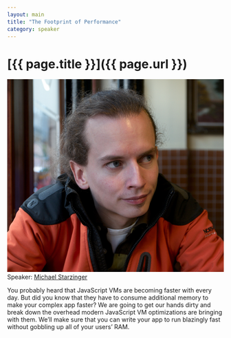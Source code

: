 ```yaml
---
layout: main
title: "The Footprint of Performance"
category: speaker
---
```


# [{{ page.title }}]({{ page.url }})

<a href="http://www.antforge.org/blog"><img src="/images/michael-starzinger.png" class="speaker" alt="Michael Starzinger"></a>
Speaker: <a href="http://www.antforge.org/blog">Michael Starzinger</a>

You probably heard that JavaScript VMs are becoming faster with every day. But did you know that they have to consume additional memory to make your complex app faster? We are going to get our hands dirty and break down the overhead modern JavaScript VM optimizations are bringing with them. We’ll make sure that you can write your app to run blazingly fast without gobbling up all of your users’ RAM.
